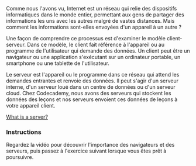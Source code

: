 Comme nous l'avons vu, Internet est un réseau qui relie des dispositifs informatiques dans le monde entier, permettant aux gens de partager des informations les uns avec les autres malgré de vastes distances. Mais comment les informations sont-elles envoyées d'un appareil à un autre ?

Une façon de comprendre ce processus est d'examiner le modèle client-serveur. Dans ce modèle, le client fait référence à l'appareil ou au programme de l'utilisateur qui demande des données. Un client peut être un navigateur ou une application s'exécutant sur un ordinateur portable, un smartphone ou une tablette de l'utilisateur.

Le serveur est l'appareil ou le programme dans ce réseau qui attend les demandes entrantes et renvoie des données. Il peut s'agir d'un serveur interne, d'un serveur loué dans un centre de données ou d'un serveur cloud. Chez Codecademy, nous avons des serveurs qui stockent les données des leçons et nos serveurs envoient ces données de leçons à votre appareil client.

[What is a server?](https://youtu.be/oJ8NzLGMrSA)

### Instructions

Regardez la vidéo pour découvrir l'importance des navigateurs et des serveurs, puis passez à l'exercice suivant lorsque vous êtes prêt à poursuivre.


